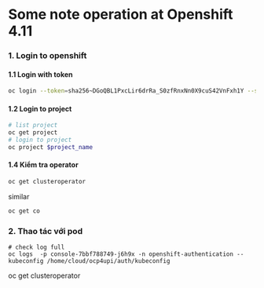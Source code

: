 # Some note operation at Openshift 4.11

### 1. Login to openshift
#### 1.1 Login with token
```bash
oc login --token=sha256~DGoQBL1PxcLir6drRa_S0zfRnxNn0X9cuS42VnFxh1Y --server=https://api.ocp4.example.com:6443
```
#### 1.2 Login to project
```bash
# list project
oc get project
# login to project
oc project $project_name
```
#### 1.4 Kiểm tra operator
```bash
oc get clusteroperator
```
similar

```bash
oc get co
```



### 2. Thao tác với pod
```
# check log full
oc logs  -p console-7bbf788749-j6h9x -n openshift-authentication --kubeconfig /home/cloud/ocp4upi/auth/kubeconfig
```
oc get clusteroperator
